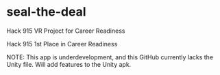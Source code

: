 # seal-the-deal
Hack 915 VR Project for Career Readiness

Hack 915 1st Place in Career Readiness

NOTE:
This app is underdevelopment, and this GitHub currently lacks the Unity file. Will add features to the Unity apk.
